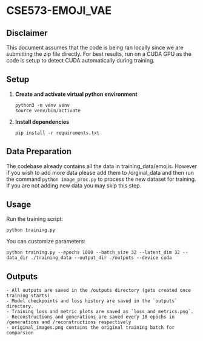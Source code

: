 # CSE573-EMOJI_VAE

## Disclaimer
This document assumes that the code is being ran locally since we are 
submitting the zip file directly. For best results, run on a CUDA GPU 
as the code is setup to detect CUDA automatically during training.

## Setup

1. **Create and activate virtual python environment**
    ```
   python3 -m venv venv
   source venv/bin/activate
   ```
2. **Install dependencies**  
   ```
   pip install -r requirements.txt
   ```

## Data Preparation
 The codebase already contains all the data in training_data/emojis. However if you wish to add more data please add them to /orginal_data and then run the command ```python image_proc.py``` to process the new dataset for training. If you are not adding new data you may skip this step.

## Usage

Run the training script:

```
python training.py
```

You can customize parameters:

```
python training.py --epochs 1000 --batch_size 32 --latent_dim 32 --data_dir ./training_data --output_dir ./outputs --device cuda
```

## Outputs
    - All outputs are saved in the /outputs directory (gets created once training starts)
    - Model checkpoints and loss history are saved in the `outputs` directory.
    - Training loss and metric plots are saved as `loss_and_metrics.png`.
    - Reconstructions and generations are saved every 10 epochs in /generations and /reconstructions respectively
    - original_images.png contains the original training batch for comparsion 

